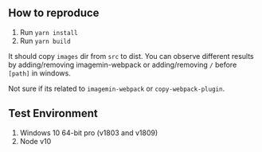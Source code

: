 ## How to reproduce

1. Run `yarn install`
2. Run `yarn build`

It should copy `images` dir from `src` to dist. You can observe different results by adding/removing imagemin-webpack or adding/removing `/` before `[path]` in windows. 

Not sure if its related to `imagemin-webpack` or `copy-webpack-plugin`.

## Test Environment
1. Windows 10 64-bit pro (v1803 and v1809)
2. Node v10